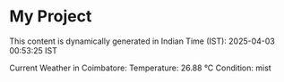 # My Project

This content is dynamically generated in Indian Time (IST): 2025-04-03 00:53:25 IST


Current Weather in Coimbatore:
Temperature: 26.88 °C
Condition: mist
